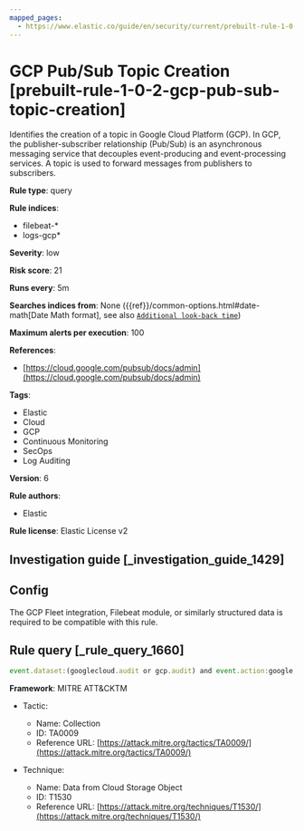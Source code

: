 ```yaml
---
mapped_pages:
  - https://www.elastic.co/guide/en/security/current/prebuilt-rule-1-0-2-gcp-pub-sub-topic-creation.html
---
```


# GCP Pub/Sub Topic Creation [prebuilt-rule-1-0-2-gcp-pub-sub-topic-creation]

Identifies the creation of a topic in Google Cloud Platform (GCP). In GCP, the publisher-subscriber relationship (Pub/Sub) is an asynchronous messaging service that decouples event-producing and event-processing services. A topic is used to forward messages from publishers to subscribers.

**Rule type**: query

**Rule indices**:

* filebeat-*
* logs-gcp*

**Severity**: low

**Risk score**: 21

**Runs every**: 5m

**Searches indices from**: None ({{ref}}/common-options.html#date-math[Date Math format], see also [`Additional look-back time`](docs-content://solutions/security/detect-and-alert/create-detection-rule.md#rule-schedule))

**Maximum alerts per execution**: 100

**References**:

* [https://cloud.google.com/pubsub/docs/admin](https://cloud.google.com/pubsub/docs/admin)

**Tags**:

* Elastic
* Cloud
* GCP
* Continuous Monitoring
* SecOps
* Log Auditing

**Version**: 6

**Rule authors**:

* Elastic

**Rule license**: Elastic License v2

## Investigation guide [_investigation_guide_1429]

## Config

The GCP Fleet integration, Filebeat module, or similarly structured data is required to be compatible with this rule.

## Rule query [_rule_query_1660]

```js
event.dataset:(googlecloud.audit or gcp.audit) and event.action:google.pubsub.v*.Publisher.CreateTopic and event.outcome:success
```

**Framework**: MITRE ATT&CKTM

* Tactic:

    * Name: Collection
    * ID: TA0009
    * Reference URL: [https://attack.mitre.org/tactics/TA0009/](https://attack.mitre.org/tactics/TA0009/)

* Technique:

    * Name: Data from Cloud Storage Object
    * ID: T1530
    * Reference URL: [https://attack.mitre.org/techniques/T1530/](https://attack.mitre.org/techniques/T1530/)



